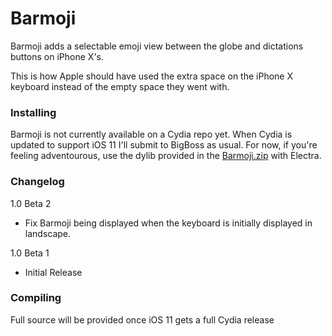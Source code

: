 # Barmoji

Barmoji adds a selectable emoji view between the globe and dictations buttons on iPhone X's.

This is how Apple should have used the extra space on the iPhone X keyboard instead of the empty space they went with.

### Installing

Barmoji is not currently available on a Cydia repo yet. When Cydia is updated to support iOS 11 I'll submit to BigBoss as usual. For now, if you're feeling adventourous, use the dylib provided in the [Barmoji.zip](https://github.com/CPDigitalDarkroom/Barmoji/releases) with Electra.

### Changelog

1.0 Beta 2
 - Fix Barmoji being displayed when the keyboard is initially displayed in landscape.

1.0 Beta 1
 - Initial Release

### Compiling

Full source will be provided once iOS 11 gets a full Cydia release
